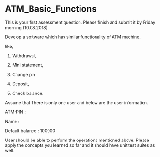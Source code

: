 # ATM_Basic_Functions

This is your first assessment question. Please finish and submit it by Friday morning (10.08.2018).

Develop a software which has similar functionality of ATM machine.

like,

1. Withdrawal,

2. Mini statement,

3. Change pin

4. Deposit,

5. Check balance.

Assume that There is only one user and below are the user information.

ATM-PIN : <any four digit number>

Name : <your name>

Default balance : 100000

User should be able to perform the operations mentioned above. Please apply the concepts you learned so far and it should have unit test suites as well.
